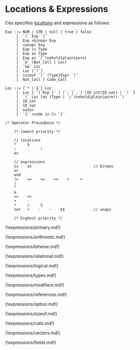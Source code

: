 # Locations & Expressions

Céu specifies [locations](../storage_entities/#locations) and expressions as
follows:

```ceu
Exp ::= NUM | STR | null | true | false
     |  `(´ Exp `)´
     |  Exp <binop> Exp
     |  <unop> Exp
     |  Exp is Type
     |  Exp as Type
     |  Exp as `/´(nohold|plain|pure)
     |  `&´ (Nat_Call | Loc)
     |  `&&´ Loc
     |  Loc [`?´]
     |  sizeof `(´ (Type|Exp) `)´
     |  Nat_Call | Code_Call

Loc ::= [`*´|`$´] Loc
     |  Loc { `[´Exp`]´ | (`:´|`.´) (ID_int|ID_nat) | `!´ }
     |  `(´ Loc [as (Type | `/´(nohold|plain|pure)) `)´
     |  ID_int
     |  ID_nat
     |  outer
     |  `{´ <code in C> `}´

/* Operator Precedence */

    /* lowest priority */

    // locations
    *     $
    :     .     !
    as

    // expressions
    is    as                            // binops
    or
    and
    !=    ==    <=    >=    <     >
    |
    ^
    &
    <<    >>
    +     -
    *     /     %
    not   +    -    ~    $$             // unops

    /* highest priority */
```

{!expressions/primary.md!}

{!expressions/arithmetic.md!}

{!expressions/bitwise.md!}

{!expressions/relational.md!}

{!expressions/logical.md!}

{!expressions/types.md!}

{!expressions/modifiers.md!}

{!expressions/references.md!}

{!expressions/option.md!}

{!expressions/sizeof.md!}

{!expressions/calls.md!}

{!expressions/vectors.md!}

{!expressions/fields.md!}
